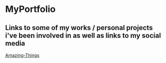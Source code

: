 # MyPortfolio
<h2>Links to some of my works / personal projects i've been involved in as well as links to my social media</h2>

<a href="https://collinson165.github.io/Amazing-Things/public" target="_blank">Amazing-Things</a>



 

